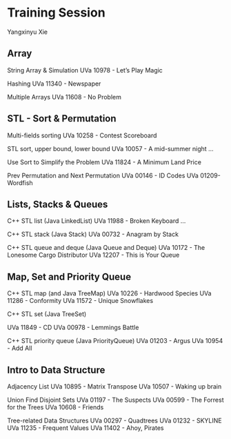 # Training Session

Yangxinyu Xie

Array
-----------------------------------------------------------------------------------------
String Array & Simulation
UVa 10978 - Let’s Play Magic 

Hashing
UVa 11340 - Newspaper 

Multiple Arrays
UVa 11608 - No Problem


STL - Sort & Permutation
-----------------------------------------------------------------------------------------
Multi-fields sorting
UVa 10258 - Contest Scoreboard 

STL sort, upper bound, lower bound
UVa 10057 - A mid-summer night ...

Use Sort to Simplify the Problem
UVa 11824 - A Minimum Land Price

Prev Permutation and Next Permutation
UVa 00146 - ID Codes
UVa 01209-Wordfish


Lists, Stacks & Queues
-----------------------------------------------------------------------------------------
C++ STL list (Java LinkedList) 
UVa 11988 - Broken Keyboard ... 

C++ STL stack (Java Stack) 
UVa 00732 - Anagram by Stack

C++ STL queue and deque (Java Queue and Deque) 
UVa 10172 - The Lonesome Cargo Distributor
UVa 12207 - This is Your Queue


Map, Set and Priority Queue
-----------------------------------------------------------------------------------------
C++ STL map (and Java TreeMap) 
UVa 10226 - Hardwood Species
UVa 11286 - Conformity
UVa 11572 - Unique Snowflakes

C++ STL set (Java TreeSet) 

UVa 11849 - CD
UVa 00978 - Lemmings Battle

C++ STL priority queue (Java PriorityQueue) 
UVa 01203 - Argus
UVa 10954 - Add All


Intro to Data Structure
-----------------------------------------------------------------------------------------
Adjacency List
UVa 10895 - Matrix Transpose
UVa 10507 - Waking up brain

Union Find Disjoint Sets 
UVa 01197 - The Suspects
UVa 00599 - The Forrest for the Trees
UVa 10608 - Friends

Tree-related Data Structures 
UVa 00297 - Quadtrees
UVa 01232 - SKYLINE
UVa 11235 - Frequent Values
UVa 11402 - Ahoy, Pirates
